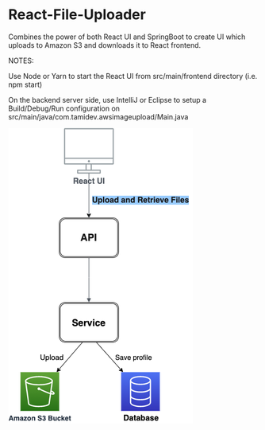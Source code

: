 # React-File-Uploader
Combines the power of both React UI and SpringBoot to create UI which uploads to Amazon S3 and downloads it to React frontend.

NOTES:

Use Node or Yarn to start the React UI from src/main/frontend directory (i.e. npm start)

On the backend server side, use IntelliJ or Eclipse to setup a Build/Debug/Run configuration on src/main/java/com.tamidev.awsimageupload/Main.java




![alt title](/src/main/java/com/tamidev/awsimageupload/images/AWS-File-Uploader.png?raw=true "UML Diagram")


